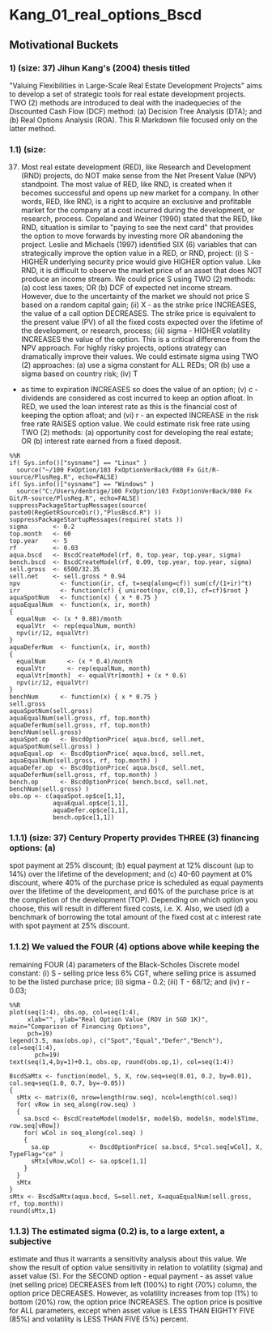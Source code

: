 Kang_01_real_options_Bscd
==================================================================================================================================
## Motivational Buckets
### 1) (size: 37) Jihun Kang's (2004) thesis titled
"Valuing Flexibilities in Large-Scale Real Estate Development Projects" aims to
develop a set of strategic tools for real estate development projects. TWO (2)
methods are introduced to deal with the inadequecies of the Discounted Cash Flow
(DCF) method: (a) Decision Tree Analysis (DTA); and (b) Real Options Analysis
(ROA). This R Markdown file focused only on the latter method.
### 1.1) (size:
37) Most real estate development (RED), like Research and Development (RND)
projects, do NOT make sense from the Net Present Value (NPV) standpoint. The
most value of RED, like RND, is created when it becomes successful and opens up
new market for a company. In other words, RED, like RND, is a right to acquire
an exclusive and profitable market for the company at a cost incurred during the
development, or research, process. Copeland and Weiner (1990) stated that the
RED, like RND, situation is similar to "paying to see the next card" that
provides the option to move forwards by investing more OR abandoning the
project. Leslie and Michaels (1997) identified SIX (6) variables that can
strategically improve the option value in a RED, or RND, project: (i) S - HIGHER
underlying security price would give HIGHER option value. Like RND, it is
difficult to observe the market price of an asset that does NOT produce an
income stream. We could price S using TWO (2) methods: (a) cost less taxes; OR
(b) DCF of expected net income stream. However, due to the uncertainty of the
market we should not price S based on a random capital gain; (ii) X - as the
strike price INCREASES, the value of a call option DECREASES. The strike price
is equivalent to the present value (PV) of all the fixed costs expected over the
lifetime of the development, or research, process; (iii) sigma - HIGHER
volatility INCREASES the value of the option. This is a critical difference from
the NPV approach. For highly risky projects, options strategy can dramatically
improve their values. We could estimate sigma using TWO (2) approaches: (a) use
a sigma constant for ALL REDs; OR (b) use a sigma based on country risk; (iv) T
- as time to expiration INCREASES so does the value of an option; (v) c -
dividends are considered as cost incurred to keep an option afloat. In RED, we
used the loan interest rate as this is the financial cost of keeping the option
afloat; and (vi) r - an expected INCREASE in the risk free rate RAISES option
value. We could estimate risk free rate using TWO (2) methods: (a) opportunity
cost for developing the real estate; OR (b) interest rate earned from a fixed
deposit.

```{.python .input}
%%R
if( Sys.info()["sysname"] == "Linux" )
  source("~/100 FxOption/103 FxOptionVerBack/080 Fx Git/R-source/PlusReg.R", echo=FALSE)
if( Sys.info()["sysname"] == "Windows" )
  source("C:/Users/denbrige/100 FxOption/103 FxOptionVerBack/080 Fx Git/R-source/PlusReg.R", echo=FALSE)
suppressPackageStartupMessages(source( paste0(RegGetRSourceDir(),"PlusBscd.R") ))
suppressPackageStartupMessages(require( stats ))
sigma       <- 0.2
top.month   <- 60
top.year    <- 5
rf          <- 0.03
aqua.bscd   <- BscdCreateModel(rf, 0, top.year, top.year, sigma)
bench.bscd  <- BscdCreateModel(rf, 0.09, top.year, top.year, sigma)
sell.gross  <- 6500/32.35
sell.net    <- sell.gross * 0.94
npv           <- function(ir, cf, t=seq(along=cf)) sum(cf/(1+ir)^t) 
irr           <- function(cf) { uniroot(npv, c(0,1), cf=cf)$root } 
aquaSpotNum   <- function(x) { x * 0.75 }
aquaEqualNum  <- function(x, ir, month) 
{ 
  equalNum  <- (x * 0.88)/month 
  equalVtr  <- rep(equalNum, month)
  npv(ir/12, equalVtr)
}
aquaDeferNum  <- function(x, ir, month)
{
  equalNum      <- (x * 0.4)/month
  equalVtr      <- rep(equalNum, month)
  equalVtr[month]  <- equalVtr[month] + (x * 0.6)
  npv(ir/12, equalVtr)
}
benchNum      <- function(x) { x * 0.75 }
sell.gross
aquaSpotNum(sell.gross)
aquaEqualNum(sell.gross, rf, top.month)
aquaDeferNum(sell.gross, rf, top.month)
benchNum(sell.gross)
aquaSpot.op   <- BscdOptionPrice( aqua.bscd, sell.net, aquaSpotNum(sell.gross) )
aquaEqual.op  <- BscdOptionPrice( aqua.bscd, sell.net, aquaEqualNum(sell.gross, rf, top.month) )
aquaDefer.op  <- BscdOptionPrice( aqua.bscd, sell.net, aquaDeferNum(sell.gross, rf, top.month) )
bench.op      <- BscdOptionPrice( bench.bscd, sell.net, benchNum(sell.gross) )
obs.op <- c(aquaSpot.op$ce[1,1],
            aquaEqual.op$ce[1,1],
            aquaDefer.op$ce[1,1],
            bench.op$ce[1,1])
```

### 1.1.1) (size: 37) Century Property provides THREE (3) financing options: (a)
spot payment at 25% discount; (b) equal payment at 12% discount (up to 14%) over
the lifetime of the development; and (c) 40-60 payment at 0% discount, where 40%
of the purchase price is scheduled as equal payments over the lifetime of the
development, and 60% of the purchase price is at the completion of the
development (TOP). Depending on which option you choose, this will result in
different fixed costs, i.e. X. Also, we used (d) a benchmark of borrowing the
total amount of the fixed cost at c interest rate with spot payment at 25%
discount. 
### 1.1.2) We valued the FOUR (4) options above while keeping the
remaining FOUR (4) parameters of the Black-Scholes Discrete model constant: (i)
S - selling price less 6% CGT, where selling price is assumed to be the listed
purchase price; (ii) sigma - 0.2; (iii) T - 68/12; and (iv) r - 0.03;

```{.python .input}
%%R
plot(seq(1:4), obs.op, col=seq(1:4),
     xlab="", ylab="Real Option Value (ROV in SGD 1K)", main="Comparison of Financing Options",
     pch=19)
legend(3.5, max(obs.op), c("Spot","Equal","Defer","Bench"), col=seq(1:4),
       pch=19)
text(seq(1,4,by=1)+0.1, obs.op, round(obs.op,1), col=seq(1:4))

BscdSaMtx <- function(model, S, X, row.seq=seq(0.01, 0.2, by=0.01), col.seq=seq(1.0, 0.7, by=-0.05))
{
  sMtx <- matrix(0, nrow=length(row.seq), ncol=length(col.seq))
  for( vRow in seq_along(row.seq) )
  {
    sa.bscd <- BscdCreateModel(model$r, model$b, model$n, model$Time, row.seq[vRow])
    for( wCol in seq_along(col.seq) )
    {
      sa.op           <- BscdOptionPrice( sa.bscd, S*col.seq[wCol], X, TypeFlag="ce" )
      sMtx[vRow,wCol] <- sa.op$ce[1,1]
    }
  }
  sMtx
}
sMtx <- BscdSaMtx(aqua.bscd, S=sell.net, X=aquaEqualNum(sell.gross, rf, top.month))
round(sMtx,1)
```

### 1.1.3) The estimated sigma (0.2) is, to a large extent, a subjective
estimate and thus it warrants a sensitivity analysis about this value. We show
the result of option value sensitivity in relation to volatility (sigma) and
asset value (S). For the SECOND option - equal payment - as asset value (net
selling price) DECREASES from left (100%) to right (70%) column, the option
price DECREASES. However, as volatility increases from top (1%) to bottom (20%)
row, the option price INCREASES. The option price is positive for ALL
parameters, except when asset value is LESS THAN EIGHTY FIVE (85%) and
volatility is LESS THAN FIVE (5%) percent.
